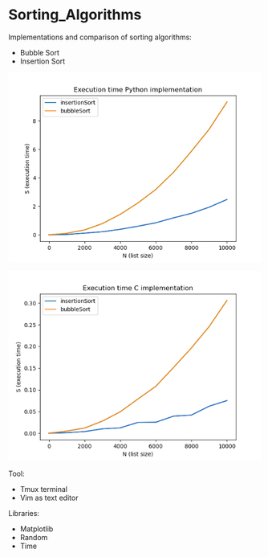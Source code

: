 # Sorting_Algorithms
Implementations and comparison of sorting algorithms:
* Bubble Sort
* Insertion Sort 


![](Execution_time_in_Python.png)





![](Execution_time_in_C.png)


Tool:
* Tmux terminal
* Vim as text editor 

Libraries:
* Matplotlib
* Random 
* Time




